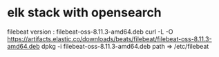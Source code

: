 # elk stack with opensearch


filebeat version : filebeat-oss-8.11.3-amd64.deb
curl -L -O https://artifacts.elastic.co/downloads/beats/filebeat/filebeat-oss-8.11.3-amd64.deb
dpkg -i filebeat-oss-8.11.3-amd64.deb 
path => /etc/filebeat